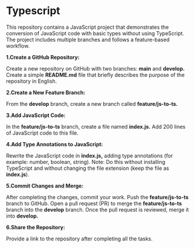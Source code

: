 # Typescript
This repository contains a JavaScript project that demonstrates the conversion of JavaScript code with basic types without using TypeScript. The project includes multiple branches and follows a feature-based workflow.

**1.Create a GitHub Repository:**

Create a new repository on GitHub with two branches: **main** and **develop.**
Create a simple **README.md** file that briefly describes the purpose of the repository in English.

**2.Create a New Feature Branch:**

From the **develop** branch, create a new branch called **feature/js-to-ts.**

**3.Add JavaScript Code:**

In the **feature/js-to-ts** branch, create a file named **index.js.**
Add 200 lines of JavaScript code to this file.

**4.Add Type Annotations to JavaScript:**

Rewrite the JavaScript code in **index.js,** adding type annotations (for example: number, boolean, string).
Note: Do this without installing TypeScript and without changing the file extension (keep the file as **index.js**).

**5.Commit Changes and Merge:**

After completing the changes, commit your work.
Push the **feature/js-to-ts** branch to GitHub.
Open a pull request (PR) to merge the **feature/js-to-ts** branch into the **develop** branch.
Once the pull request is reviewed, merge it into **develop.**

**6.Share the Repository:**

Provide a link to the repository after completing all the tasks.
